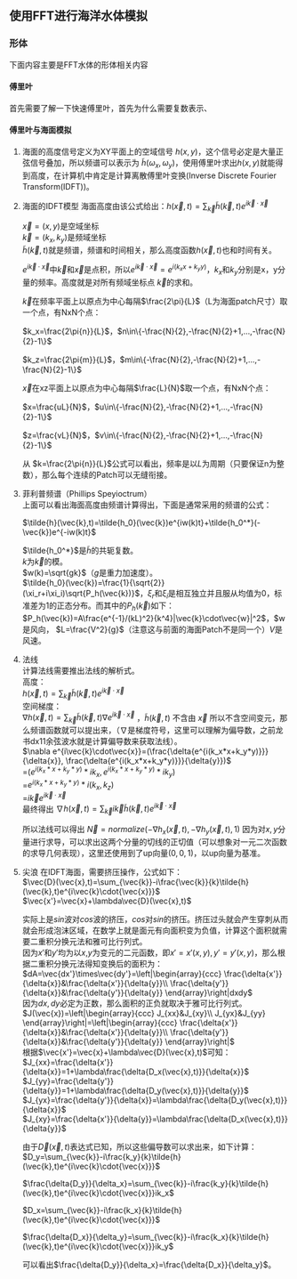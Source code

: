 ## 使用FFT进行海洋水体模拟

### 形体
下面内容主要是FFT水体的形体相关内容

#### 傅里叶
首先需要了解一下快速傅里叶，首先为什么需要复数表示、

#### 傅里叶与海面模拟

1. 海面的高度信号定义为XY平面上的空域信号 $h(x,y)$，这个信号必定是大量正弦信号叠加，所以频谱可以表示为 $\tilde{h}(\omega_x,\omega_y)$，使用傅里叶求出$h(x,y)$就能得到高度，在计算机中肯定是计算离散傅里叶变换(Inverse Discrete Fourier Transform(IDFT))。

2. 海面的IDFT模型
    海面高度由该公式给出：$h(\vec{x},t)=\sum_{\vec{k}}\tilde{h}(\vec{k},t)e^{i\vec{k}\cdot\vec{x}}$

    $\vec{x}=(x,y)$是空域坐标   
    $\vec{k}=(k_x,k_y)$是频域坐标  
    $\tilde{h}(\vec{k},t)$就是频谱，频谱和时间相关，那么高度函数$h(\vec{x},t)$也和时间有关。

    $e^{i\vec{k}\cdot\vec{x}}$中$\vec{k}$和$\vec{x}$是点积，所以$e^{i\vec{k}\cdot\vec{x}}=e^{i(k_xx+k_yy)}$，$k_x$和$k_y$分别是x，y分量的频率。高度就是对所有频域坐标点 $\vec{k}$的求和。

    $\vec{k}$在频率平面上以原点为中心每隔$\frac{2\pi}{L}$（L为海面patch尺寸）取一个点，有NxN个点：

    $k_x=\frac{2\pi{n}}{L}$，$n\in\{-\frac{N}{2},-\frac{N}{2}+1,...,-\frac{N}{2}-1\}$

    $k_z=\frac{2\pi{m}}{L}$，$m\in\{-\frac{N}{2},-\frac{N}{2}+1,...,-\frac{N}{2}-1\}$

    $\vec{x}$在xz平面上以原点为中心每隔$\frac{L}{N}$取一个点，有NxN个点：

    $x=\frac{uL}{N}$，$u\in\{-\frac{N}{2},-\frac{N}{2}+1,...,-\frac{N}{2}-1\}$

    $z=\frac{vL}{N}$，$v\in\{-\frac{N}{2},-\frac{N}{2}+1,...,-\frac{N}{2}-1\}$

    从 $k=\frac{2\pi{n}}{L}$公式可以看出，频率是以$L$为周期（只要保证n为整数），那么每个连续的Patch可以无缝衔接。

3. 菲利普频谱（Phillips Speyioctrum）   
    上面可以看出海面高度由频谱计算得出，下面是通常采用的频谱的公式：

    $\tilde{h}(\vec{k},t)=\tilde{h_0}(\vec{k})e^{iw(k)t}+\tilde{h_0^*}(-\vec{k})e^{-iw(k)t}$

    $\tilde{h_0^*}$是$\tilde{h}$的共轭复数。  
    $k$为$\vec{k}$的模。  
    $w(k)=\sqrt{gk}$（$g$是重力加速度）。  
    $\tilde{h_0}(\vec{k})=\frac{1}{\sqrt{2}}(\xi_r+i\xi_i)\sqrt{P_h(\vec{k})}$，$\xi_r$和$\xi_i$是相互独立并且服从均值为0，标准差为1的正态分布。而其中的$P_h(\vec{k})$如下：  
    $P_h(\vec{k})=A\frac{e^{-1}/(kL)^2}{k^4}|\vec{k}\cdot\vec{w}|^2$，$w是风向， $L=\frac{V^2}{g}$（注意这与前面的海面Patch不是同一个）$V$是风速。

4. 法线  
    计算法线需要推出法线的解析式。  
    高度：   
    $h(\vec{x},t)=\sum_{\vec{k}}\tilde{h}(\vec{k},t)e^{i\vec{k}\cdot\vec{x}}$  
    空间梯度：  
    $\nabla h(\vec{x},t)=\sum_{\vec{k}}\tilde{h}(\vec{k},t)\nabla e^{i\vec{k}\cdot\vec{x}}$ ，$\tilde{h}(\vec{k},t)$ 不含由 $\vec{x}$ 所以不含空间变元，那么频谱函数就可以提出来，（$\nabla$是梯度符号，这里可以理解为偏导数，之前龙书dx11余弦波水就是计算偏导数来获取法线）。   
    $\nabla e^{i\vec{k}\cdot\vec{x}}=(\frac{\delta{e^{i(k_x*x+k_y*y)}}}{\delta{x}}, \frac{\delta{e^{i(k_x*x+k_y*y)}}}{\delta{y}})$    
    =$(e^{i(k_x*x+k_y*y)}*ik_x,e^{i(k_x*x+k_y*y)}*ik_y)$  
    =$e^{i(k_x*x+k_y*y)}*i(k_x,k_z)$  
    =$i\vec{k}e^{i\vec{k}\cdot\vec{x}}$    
    最终得出 $\nabla h(\vec{x},t)=\sum_{\vec{k}}i\vec{k}\tilde{h}(\vec{k},t)e^{i\vec{k}\cdot\vec{x}}$

    所以法线可以得出 $\vec{N}=normalize(-\nabla h_x(\vec{x},t),-\nabla h_y(\vec{x},t),1)$ 因为对$x,y$分量进行求导，可以求出这两个分量的切线的正切值（可以想象对一元二次函数的求导几何表现），这里还使用到了up向量$(0,0,1)$，以up向量为基准。

5. 尖浪
   在IDFT海面，需要挤压操作，公式如下：  
   $\vec{D}(\vec{x},t)=\sum_{\vec{k}}-i\frac{\vec{k}}{k}\tilde{h}(\vec{k},t)e^{i\vec{k}\cdot{\vec{x}}}$   
   $\vec{x'}=\vec{x}+\lambda\vec{D}(\vec{x},t)$

   实际上是$sin$波对$cos$波的挤压，$cos$对$sin$的挤压。挤压过头就会产生穿刺从而就会形成泡沫区域，在数学上就是面元有向面积变为负值，计算这个面积就需要二重积分换元法和雅可比行列式。  
   因为$x'$和$y'$均为以$x$,$y$为变元的二元函数，即$x'=x'(x,y),y'=y'(x,y)$，那么根据二重积分换元法得知变换后的面积为：$dA=\vec{dx'}\times\vec{dy'}=\left|\begin{array}{ccc}
     \frac{\delta{x'}}{\delta{x}}&\frac{\delta{x'}}{\delta{y}}\\
     \frac{\delta{y'}}{\delta{x}}&\frac{\delta{y'}}{\delta{y}}
 \end{array}\right|dxdy$  
    因为$dx,dy$必定为正数，那么面积的正负就取决于雅可比行列式。    
    $J(\vec{x})=\left|\begin{array}{ccc}
        J_{xx}&J_{xy}\\
        J_{yx}&J_{yy}
     \end{array}\right|=\left|\begin{array}{ccc}
     \frac{\delta{x'}}{\delta{x}}&\frac{\delta{x'}}{\delta{y}}\\
     \frac{\delta{y'}}{\delta{x}}&\frac{\delta{y'}}{\delta{y}}
    \end{array}\right|$   
    根据$\vec{x'}=\vec{x}+\lambda\vec{D}(\vec{x},t)$可知：  
    $J_{xx}=\frac{\delta{x'}}{\delta{x}}=1+\lambda\frac{\delta{D_x(\vec{x},t)}}{\delta{x}}$  
    $J_{yy}=\frac{\delta{y'}}{\delta{y}}=1+\lambda\frac{\delta{D_y(\vec{x},t)}}{\delta{y}}$  
     $J_{yx}=\frac{\delta{y'}}{\delta{x}}=\lambda\frac{\delta{D_y(\vec{x},t)}}{\delta{x}}$  
     $J_{xy}=\frac{\delta{x'}}{\delta{y}}=\lambda\frac{\delta{D_x(\vec{x},t)}}{\delta{y}}$

     由于$\vec{D}(\vec{x},t)$表达式已知，所以这些偏导数可以求出来，如下计算：  
     $D_y=\sum_{\vec{k}}-i\frac{k_y}{k}\tilde{h}(\vec{k},t)e^{i\vec{k}\cdot{\vec{x}}}$

     $\frac{\delta{D_y}}{\delta_x}=\sum_{\vec{k}}-i\frac{k_y}{k}\tilde{h}(\vec{k},t)e^{i\vec{k}\cdot{\vec{x}}}ik_x$  

     $D_x=\sum_{\vec{k}}-i\frac{k_x}{k}\tilde{h}(\vec{k},t)e^{i\vec{k}\cdot{\vec{x}}}$

     $\frac{\delta{D_x}}{\delta_y}=\sum_{\vec{k}}-i\frac{k_x}{k}\tilde{h}(\vec{k},t)e^{i\vec{k}\cdot{\vec{x}}}ik_y$

     可以看出$\frac{\delta{D_y}}{\delta_x}=\frac{\delta{D_x}}{\delta_y}$。
